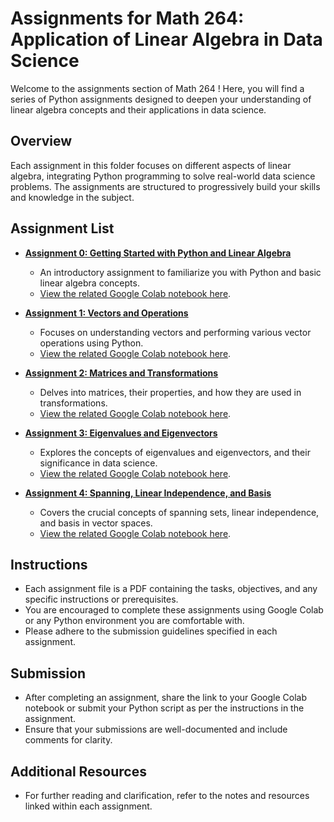 # Assignments for Math 264: Application of Linear Algebra in Data Science

Welcome to the assignments section of Math 264 ! Here, you will find a series of Python assignments designed to deepen your understanding of linear algebra concepts and their applications in data science.

## Overview

Each assignment in this folder focuses on different aspects of linear algebra, integrating Python programming to solve real-world data science problems. The assignments are structured to progressively build your skills and knowledge in the subject.

## Assignment List

- [**Assignment 0: Getting Started with Python and Linear Algebra**](./Math264_Python_HW0.pdf)
  - An introductory assignment to familiarize you with Python and basic linear algebra concepts.
  - [View the related Google Colab notebook here](./Math264_Assinment_0.ipynb).
  
- [**Assignment 1: Vectors and Operations**](./Math264_Python_HW1.pdf)
  - Focuses on understanding vectors and performing various vector operations using Python.
  - [View the related Google Colab notebook here](./Math264_Assignment_1.ipynb).

- [**Assignment 2: Matrices and Transformations**](./Math264_Python_HW2.pdf)
  - Delves into matrices, their properties, and how they are used in transformations.
  - [View the related Google Colab notebook here](./Math264_Assignment_2.ipynb).

- [**Assignment 3: Eigenvalues and Eigenvectors**](./Math264_Python_HW3.pdf)
  - Explores the concepts of eigenvalues and eigenvectors, and their significance in data science.
  - [View the related Google Colab notebook here](./Math264_Assignment_3.ipynb).

- [**Assignment 4: Spanning, Linear Independence, and Basis**](./Math264_Python_HW4.pdf)
  - Covers the crucial concepts of spanning sets, linear independence, and basis in vector spaces.
  - [View the related Google Colab notebook here](./Math264_Assignment_4.ipynb).

## Instructions

- Each assignment file is a PDF containing the tasks, objectives, and any specific instructions or prerequisites.
- You are encouraged to complete these assignments using Google Colab or any Python environment you are comfortable with.
- Please adhere to the submission guidelines specified in each assignment.

## Submission

- After completing an assignment, share the link to your Google Colab notebook or submit your Python script as per the instructions in the assignment.
- Ensure that your submissions are well-documented and include comments for clarity.

## Additional Resources

- For further reading and clarification, refer to the notes and resources linked within each assignment.
